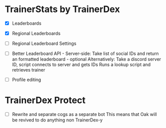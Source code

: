  # TrainerStats by TrainerDex
 * [x] Leaderboards
  * [x] Regional Leaderboards
   * [ ] Regional Leaderboard Settings
  * [ ] Better Leaderboard API - Server-side: Take list of social IDs and return an formatted leaderboard - optional
                                 Alternatively: Take a discord server ID, script connects to server and gets IDs
								 Runs a lookup script and retrieves trainer
	
 * [ ] Profile editing
 
 # TrainerDex Protect
 * [ ] Rewrite and separate cogs as a separate bot
	   This means that Oak will be revived to do anything non TrainerDex-y
 